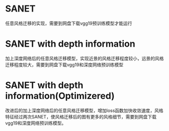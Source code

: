 # SANET
任意风格迁移的实现，需要到网盘下载vgg19预训练模型才能运行
# SANET with depth information
加上深度网络后的任意风格迁移模型，实现近景的风格迁移程度较小，远景的风格迁移程度较大，需要到网盘下载vgg19和深度网络预训练模型
# SANET with depth information(Optimizered)
改进后的加上深度网络后的任意风格迁移模型，增加loss函数加快收敛速度，风格特征经过两次SANET，使风格迁移后的图有更多的风格细节，需要到网盘下载vgg19和深度网络预训练模型。
